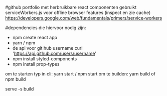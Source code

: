 #github portfolio met herbruikbare react componenten
gebruikt serviceWorkers.js voor offline browser features (inspect en zie cache)
https://developers.google.com/web/fundamentals/primers/service-workers

#dependencies die hiervoor nodig zijn:

* npm create react app
* yarn / npm
* de api voor git hub username curl 'https://api.github.com/users/username'
* npm install styled-components
* npm install prop-types



om te starten typ in cli: yarn start / npm start
om te builden: yarn build of npm build

serve -s build
